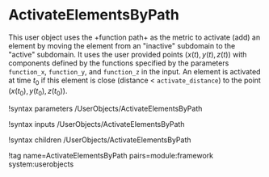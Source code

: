 # ActivateElementsByPath

This user object uses the +function path+ as the metric to activate (add) an element by moving the element from an "inactive" subdomain to the "active" subdomain. It uses the user provided points $(x(t), y(t), z(t))$ with components defined by the functions specified by the parameters `function_x`, `function_y`, and `function_z` in the input. An element is activated at time $t_0$ if this element is close (distance < `activate_distance`) to the point $(x(t_0), y(t_0), z(t_0))$.

!syntax parameters /UserObjects/ActivateElementsByPath

!syntax inputs /UserObjects/ActivateElementsByPath

!syntax children /UserObjects/ActivateElementsByPath

!tag name=ActivateElementsByPath pairs=module:framework system:userobjects
